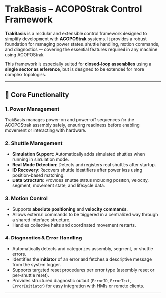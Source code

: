 # TrakBasis – ACOPOStrak Control Framework

**TrakBasis** is a modular and extensible control framework designed to simplify development with **ACOPOStrak** systems. It provides a robust foundation for managing power states, shuttle handling, motion commands, and diagnostics — covering the essential features required in any machine using ACOPOStrak.

This framework is especially suited for **closed-loop assemblies** using a **single sector as reference**, but is designed to be extended for more complex topologies.

---

## 🔧 Core Functionality

### 1. Power Management
TrakBasis manages power-on and power-off sequences for the ACOPOStrak assembly safely, ensuring readiness before enabling movement or interacting with hardware.

### 2. Shuttle Management
- **Simulation Support**: Automatically adds simulated shuttles when running in simulation mode.
- **Real Mode Detection**: Detects and registers real shuttles after startup.
- **ID Recovery**: Recovers shuttle identifiers after power loss using position-based matching.
- **Data Structure**: Provides shuttle status including position, velocity, segment, movement state, and lifecycle data.

### 3. Motion Control
- Supports **absolute positioning** and **velocity commands**.
- Allows external commands to be triggered in a centralized way through a shared interface structure.
- Handles collective halts and coordinated movement restarts.

### 4. Diagnostics & Error Handling
- Automatically detects and categorizes assembly, segment, or shuttle errors.
- Identifies the **initiator** of an error and fetches a descriptive message from the system logger.
- Supports targeted reset procedures per error type (assembly reset or per-shuttle reset).
- Provides structured diagnostic output (`ErrorID`, `ErrorText`, `ErrorInitiator`) for easy integration with HMIs or remote clients.

---
